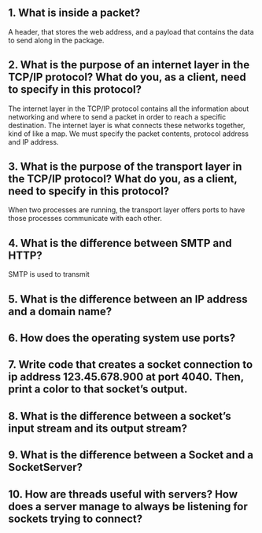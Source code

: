 ## 1. What is inside a packet?
A header, that stores the web address, and a payload that contains the data to send along in the package.


## 2. What is the purpose of an internet layer in the TCP/IP protocol? What do you, as a client, need to specify in this protocol?
The internet layer in the TCP/IP protocol contains all the information about networking and where to send a packet in order to reach a specific destination. The internet layer is what connects these networks together, kind of like a map. We must specify the packet contents, protocol address and IP address.


## 3. What is the purpose of the transport layer in the TCP/IP protocol? What do you, as a client, need to specify in this protocol?
When two processes are running, the transport layer offers ports to have those processes communicate with each other. 

## 4. What is the difference between SMTP and HTTP?
SMTP is used to transmit 


## 5. What is the difference between an IP address and a domain name?



## 6. How does the operating system use ports?



## 7. Write code that creates a socket connection to ip address 123.45.678.900 at port 4040. Then, print a color to that socket’s output.



## 8. What is the difference between a socket’s input stream and its output stream?



## 9. What is the difference between a Socket and a SocketServer?



## 10. How are threads useful with servers? How does a server manage to always be listening for sockets trying to connect?



